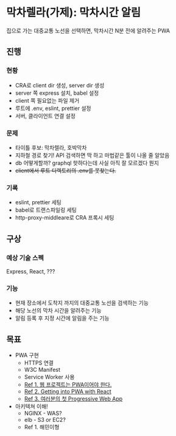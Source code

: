 # 막차렐라(가제): 막차시간 알림

집으로 가는 대중교통 노선을 선택하면, 막차시간 N분 전에 알려주는 PWA

## 진행

### 현황

- CRA로 client dir 생성, server dir 생성
- server 쪽 express 설치, babel 설정
- client 쪽 필요없는 파일 제거
- 루트에 .env, eslint, prettier 설정
- 서버, 클라이언트 연결 설정

### 문제

- 타이틀 후보: 막차렐라, 호박막차
- 지하철 경로 찾기! API 검색하면 딱 하고 마법같은 툴이 나올 줄 알았음
- db 어떻게할까? graphql 핫하다는데 사실 아직 잘 모르겠다 뭔지
- ~~client에서 루트 디렉토리의 .env를 못찾는다.~~

### 기록

- eslint, prettier 세팅
- babel로 트랜스파일링 세팅
- http-proxy-middleare로 CRA 프록시 세팅

## 구상

### 예상 기술 스펙

Express, React, ???

### 기능

- 현재 장소에서 도착지 까지의 대중교통 노선을 검색하는 기능
- 해당 노선의 막차 시간을 알려주는 기능
- 알림 등록 후 지정 시간에 알림을 주는 기능

## 목표

- PWA 구현
  - HTTPS 연결
  - W3C Manifest
  - Service Worker 사용
  - [Ref 1. 웹 프로젝트는 PWA이어야 한다.](https://webactually.com/2017/09/%EC%9B%B9-%ED%94%84%EB%A1%9C%EC%A0%9D%ED%8A%B8%EB%8A%94-pwa%EC%9D%B4%EC%96%B4%EC%95%BC-%ED%95%9C%EB%8B%A41/)
  - [Ref 2. Getting into PWA with React](https://www.youtube.com/watch?v=rAx2x6CSnws)
  - [Ref 3. 여러분의 첫 Progressive Web App](https://developers.google.com/web/fundamentals/codelabs/your-first-pwapp/?hl=ko)
- 아키텍쳐 이해!
  - NGINX - WAS?
  - elb - S3 or EC2?
  - Ref 1. 해민이형
